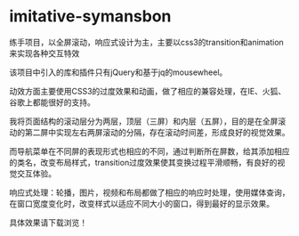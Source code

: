 # imitative-symansbon
练手项目，以全屏滚动，响应式设计为主，主要以css3的transition和animation来实现各种交互特效

该项目中引入的库和插件只有jQuery和基于jq的mousewheel。

动效方面主要使用CSS3的过度效果和动画，做了相应的兼容处理，在IE、火狐、谷歌上都能很好的支持。

我将页面结构的滚动层分为两层，顶层（三屏）和内层（五屏），目的是在全屏滚动的第二屏中实现左右两屏滚动的分隔，存在滚动时间差，形成良好的视觉效果。

而导航菜单在不同屏的表现形式也相应的不同，通过判断所在屏数，给其添加相应的类名，改变布局样式，transition过度效果使其变换过程平滑顺畅，有良好的视觉交互体验。

响应式处理：轮播，图片，视频和布局都做了相应的响应时处理，使用媒体查询，在窗口宽度变化时，改变样式以适应不同大小的窗口，得到最好的显示效果。

具体效果请下载浏览！
